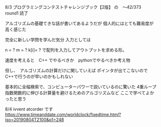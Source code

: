 8/3 
プログラミングコンテストチャレンジブック【2版】
の　～42/373　round1 読了

アルゴリズムの基礎てきな話が書いてあるようだが
個人的にはとても難易度が高く感じた

完全に新しい学問を学んだ気分
入力としては

n = ?
m = ?
k[i]= ? で配列を入力してアウトプットを求める形。

速度を考えると　C++ でやるべきか　pythonでやるべきか考え物

但し、　アルゴリズムの計算だけに関していえば
ポインタが出てこないのでC++で行うのが早いのかもしれない

基本的に全幅検索で、コンピューターパワーで説いているのに驚いた
4重ループ
指数関数的に伸びる計算量を避けるためのアルゴリズムなど
ここで学べてよかったと思う


8/4 ivvent atcorder です
https://www.timeanddate.com/worldclock/fixedtime.html?iso=20190804T2100&p1=248